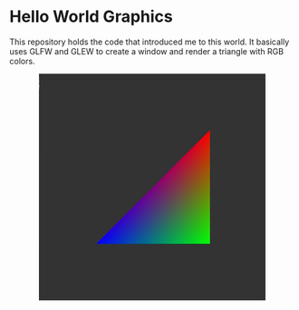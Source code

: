 # Hello World Graphics

This repository holds the code that introduced me to this world. It basically uses GLFW and GLEW to create a window and render a triangle with RGB colors.

<p align="center">
	<img src="./triangle.jpg" width="400" height="400">
</p>